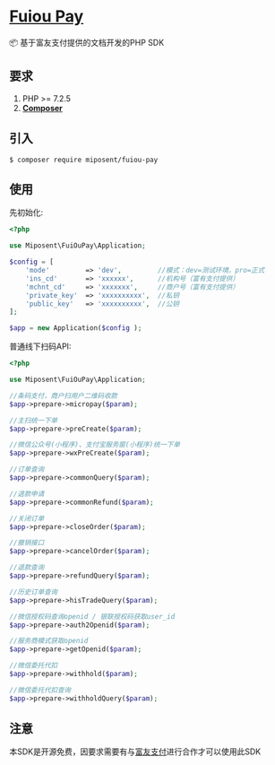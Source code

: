 <h1 align="left"><a href="#">Fuiou Pay</a></h1>

📦 基于富友支付提供的文档开发的PHP SDK



## 要求

1. PHP >= 7.2.5
2. **[Composer](https://getcomposer.org/)**

## 引入

```shell
$ composer require miposent/fuiou-pay
```

## 使用

先初始化:

```php
<?php

use Miposent\FuiOuPay\Application;

$config = [
	'mode'         => 'dev',         //模式：dev=测试环境，pro=正式
	'ins_cd'       => 'xxxxxx',      //机构号（富有支付提供）
	'mchnt_cd'     => 'xxxxxxx',     //商户号（富有支付提供）
	'private_key'  => 'xxxxxxxxxx',  //私钥
	'public_key'   => 'xxxxxxxxxx',  //公钥
];

$app = new Application($config );

```

普通线下扫码API:

```php
<?php

use Miposent\FuiOuPay\Application;

//条码支付，商户扫用户二维码收款
$app->prepare->micropay($param);

//主扫统一下单
$app->prepare->preCreate($param);

//微信公众号(小程序)、支付宝服务窗(小程序)统一下单
$app->prepare->wxPreCreate($param);

//订单查询
$app->prepare->commonQuery($param);

//退款申请
$app->prepare->commonRefund($param);

//关闭订单
$app->prepare->closeOrder($param);

//撤销接口
$app->prepare->cancelOrder($param);

//退款查询
$app->prepare->refundQuery($param);

//历史订单查询
$app->prepare->hisTradeQuery($param);

//微信授权码查询openid / 银联授权码获取user_id
$app->prepare->auth2Openid($param);

//服务商模式获取openid
$app->prepare->getOpenid($param);

//微信委托代扣
$app->prepare->withhold($param);

//微信委托代扣查询
$app->prepare->withholdQuery($param);

```

## 注意

本SDK是开源免费，因要求需要有与<a href="https://www.fuioupay.com/">富友支付</a>进行合作才可以使用此SDK
